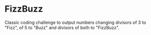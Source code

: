 # FizzBuzz  
Classic coding challenge to output numbers changing divisors of 3 to "Fizz", of 5 to "Buzz" and divisors of both to "FizzBuzz".
